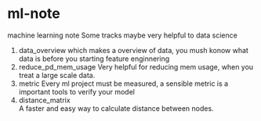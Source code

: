 # ml-note
machine learning note
Some tracks maybe very helpful to data science  
1. data_overview
  which makes a overview of data, you mush konow what data is before you starting feature enginnering
2. reduce_pd_mem_usage
  Very helpful for reducing mem usage, when you treat a large scale data.
3. metric
  Every ml project must be measured, a sensible metric is a important tools to verify your model
4. distance_matrix  
  A faster and easy way to calculate distance between nodes.
